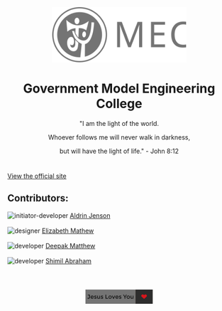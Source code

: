 <p align="center">
<img alt="jy-mec" src="./src/jymec.svg" width="60%" />
</p>

<h1 align="center">Government Model Engineering College</h1>
<p align="center">"I am the light of the world.</p>
<p align="center">Whoever follows me will never walk in darkness,</p>
<p align="center">but will have the light of life." - John 8:12</p>
<h1></h1>

[View the official site](https://shimilsabraham.github.io/JY-MEC/)
<br>
## Contributors:
<span><img alt="initiator-developer" src="https://avatars.githubusercontent.com/u/53407417?v=4" width="100px" /></span>
<a href="https://github.com/aldrinjenson" target="_blank">Aldrin Jenson</a>
<br><br>
<span><img alt="designer" src="https://avatars.githubusercontent.com/u/62603419?v=4" width="100px" /></span>
<span></span>
<a href="https://github.com/Elizabeth-Mathew1" target="_blank">Elizabeth Mathew</a>
<br><br>
<span><img alt="developer" src="https://avatars.githubusercontent.com/u/62106634?v=4" width="100px" /></span>
<a href="https://github.com/Deepu19g" target="_blank">Deepak Matthew</a>
<br><br>
<span><img alt="developer" src="https://avatars.githubusercontent.com/u/62107737?s=400&u=053e7675d41671abe0f358c760015f52c43f8f89&v=4" width="100px" /></span>
<a href="https://github.com/ShimilSAbraham" target="_blank">Shimil Abraham</a>
<br><br>
<h1></h1>

<p align="center">
<img alt="jesus-loves-you" src="./src/jesus-loves.svg" width="30%" />
 </p>
